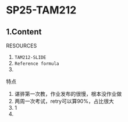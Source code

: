 # SP25-TAM212



## 1.Content

RESOURCES
1. `TAM212-SLIDE` 
2. `Reference formula`
3. 






特点
1. 谌骅第一次教，作业发布的很慢，根本没作业做
2. 两周一次考试，retry可以算90%，占比很大
3. 1
4. 